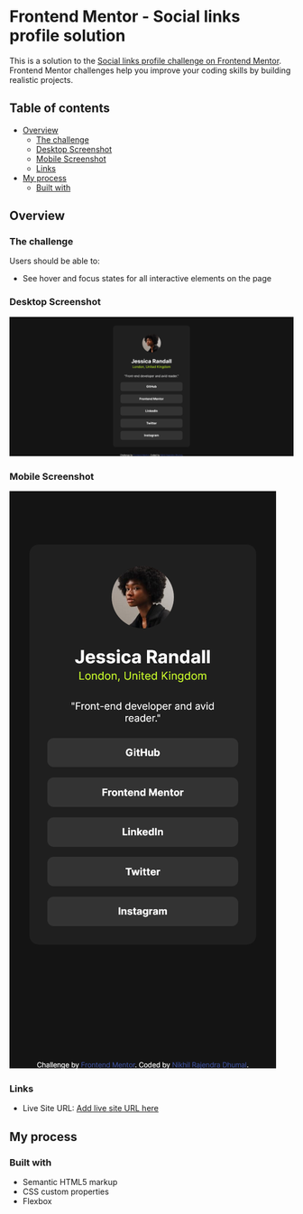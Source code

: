# Frontend Mentor - Social links profile solution

This is a solution to the [Social links profile challenge on Frontend Mentor](https://www.frontendmentor.io/challenges/social-links-profile-UG32l9m6dQ). Frontend Mentor challenges help you improve your coding skills by building realistic projects. 

## Table of contents

- [Overview](#overview)
  - [The challenge](#the-challenge)
  - [Desktop Screenshot](#desktop-screenshot)
  - [Mobile Screenshot](#mobile-screenshot)
  - [Links](#links)
- [My process](#my-process)
  - [Built with](#built-with)

## Overview

### The challenge

Users should be able to:

- See hover and focus states for all interactive elements on the page

### Desktop Screenshot
![](./screenshots/desktop.png)

### Mobile Screenshot
![](./screenshots/mobile.png)

### Links

- Live Site URL: [Add live site URL here](https://social-links-profile-762.netlify.app/)

## My process

### Built with

- Semantic HTML5 markup
- CSS custom properties
- Flexbox
